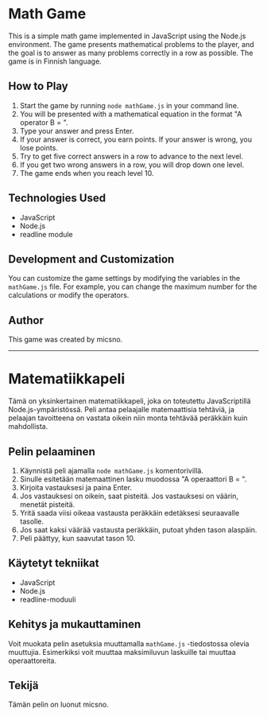 # Math Game

This is a simple math game implemented in JavaScript using the Node.js environment. 
The game presents mathematical problems to the player, and the goal is to answer as many problems correctly in a row as possible.
The game is in Finnish language.

## How to Play

1. Start the game by running `node mathGame.js` in your command line.
2. You will be presented with a mathematical equation in the format "A operator B = ".
3. Type your answer and press Enter.
4. If your answer is correct, you earn points. If your answer is wrong, you lose points.
5. Try to get five correct answers in a row to advance to the next level.
6. If you get two wrong answers in a row, you will drop down one level.
7. The game ends when you reach level 10.

## Technologies Used

- JavaScript
- Node.js
- readline module

## Development and Customization

You can customize the game settings by modifying the variables in the `mathGame.js` file. 
For example, you can change the maximum number for the calculations or modify the operators.

## Author

This game was created by micsno.

_______________________________________________________________________________________________________________________

# Matematiikkapeli

Tämä on yksinkertainen matematiikkapeli, joka on toteutettu JavaScriptillä Node.js-ympäristössä. 
Peli antaa pelaajalle matemaattisia tehtäviä, ja pelaajan tavoitteena on vastata oikein niin monta tehtävää peräkkäin kuin mahdollista.

## Pelin pelaaminen

1. Käynnistä peli ajamalla `node mathGame.js` komentorivillä.
2. Sinulle esitetään matemaattinen lasku muodossa "A operaattori B = ".
3. Kirjoita vastauksesi ja paina Enter.
4. Jos vastauksesi on oikein, saat pisteitä. Jos vastauksesi on väärin, menetät pisteitä.
5. Yritä saada viisi oikeaa vastausta peräkkäin edetäksesi seuraavalle tasolle.
6. Jos saat kaksi väärää vastausta peräkkäin, putoat yhden tason alaspäin.
7. Peli päättyy, kun saavutat tason 10.

## Käytetyt tekniikat

- JavaScript
- Node.js
- readline-moduuli

## Kehitys ja mukauttaminen

Voit muokata pelin asetuksia muuttamalla `mathGame.js` -tiedostossa olevia muuttujia. Esimerkiksi voit muuttaa maksimiluvun laskuille tai muuttaa operaattoreita.

## Tekijä

Tämän pelin on luonut micsno.

